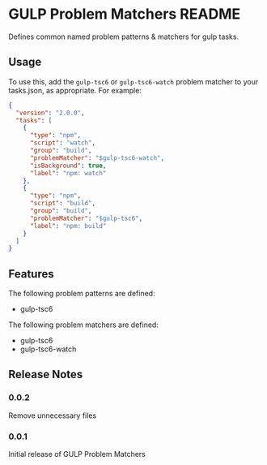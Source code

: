 # GULP Problem Matchers README

Defines common named problem patterns & matchers for gulp tasks.

## Usage
To use this, add the `gulp-tsc6` or `gulp-tsc6-watch` problem matcher to your tasks.json, as appropriate. For example:

```json
{
  "version": "2.0.0",
  "tasks": [
    {
      "type": "npm",
      "script": "watch",
      "group": "build",
      "problemMatcher": "$gulp-tsc6-watch",
      "isBackground": true,
      "label": "npm: watch"
    },
    {
      "type": "npm",
      "script": "build",
      "group": "build",
      "problemMatcher": "$gulp-tsc6",
      "label": "npm: build"
    }
  ]
}
```

## Features

The following problem patterns are defined:

- gulp-tsc6

The following problem matchers are defined:

- gulp-tsc6
- gulp-tsc6-watch

## Release Notes

### 0.0.2

Remove unnecessary files

### 0.0.1

Initial release of GULP Problem Matchers
